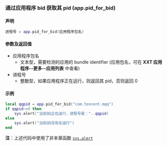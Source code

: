 ### 通过应用程序 bid 获取其 pid \(**app\.pid\_for\_bid**\)


#### 声明
```lua
进程号 = app.pid_for_bid(应用程序包名)
```


#### 参数及返回值
- 应用程序包名
    - 文本型，需要检测的应用的 bundle identifier \(应用包名，可在 **XXT 应用程序\-\-更多\-\-应用列表** 中查看\) 
- 进程号
    - 整数型，如果应用程序正在运行，则返回其 pid，否则返回 0


#### 示例  
```lua
local qqpid = app.pid_for_bid("com.tencent.mqq")
if qqpid~=0 then
    sys.alert("当前QQ正在运行，进程号是："..qqpid)
else
    sys.alert("当前QQ没有在运行")
end
```
**注**：上述代码中使用了非本章函数 [`sys.alert`](/Handbook/sys/sys.alert.md)


